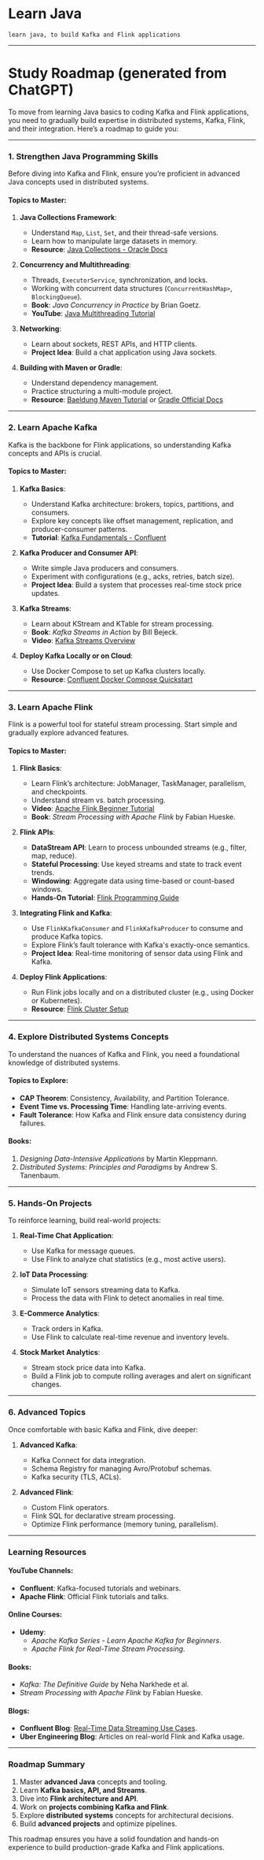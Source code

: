 # Learn Java
    learn java, to build Kafka and Flink applications
---
# Study Roadmap (generated from ChatGPT)
To move from learning Java basics to coding Kafka and Flink applications, you need to gradually build expertise in distributed systems, Kafka, Flink, and their integration. Here’s a roadmap to guide you:

---

### **1. Strengthen Java Programming Skills**
Before diving into Kafka and Flink, ensure you’re proficient in advanced Java concepts used in distributed systems.

#### **Topics to Master**:
1. **Java Collections Framework**:
   - Understand `Map`, `List`, `Set`, and their thread-safe versions.
   - Learn how to manipulate large datasets in memory.
   - **Resource**: [Java Collections - Oracle Docs](https://docs.oracle.com/javase/8/docs/technotes/guides/collections/index.html)

2. **Concurrency and Multithreading**:
   - Threads, `ExecutorService`, synchronization, and locks.
   - Working with concurrent data structures (`ConcurrentHashMap>`, `BlockingQueue`).
   - **Book**: *Java Concurrency in Practice* by Brian Goetz.
   - **YouTube**: [Java Multithreading Tutorial](https://www.youtube.com/watch?v=Yg6-X1uSbiI)

3. **Networking**:
   - Learn about sockets, REST APIs, and HTTP clients.
   - **Project Idea**: Build a chat application using Java sockets.

4. **Building with Maven or Gradle**:
   - Understand dependency management.
   - Practice structuring a multi-module project.
   - **Resource**: [Baeldung Maven Tutorial](https://www.baeldung.com/maven) or [Gradle Official Docs](https://docs.gradle.org/current/userguide/)

---

### **2. Learn Apache Kafka**
Kafka is the backbone for Flink applications, so understanding Kafka concepts and APIs is crucial.

#### **Topics to Master**:
1. **Kafka Basics**:
   - Understand Kafka architecture: brokers, topics, partitions, and consumers.
   - Explore key concepts like offset management, replication, and producer-consumer patterns.
   - **Tutorial**: [Kafka Fundamentals - Confluent](https://developer.confluent.io/learn-kafka/)

2. **Kafka Producer and Consumer API**:
   - Write simple Java producers and consumers.
   - Experiment with configurations (e.g., acks, retries, batch size).
   - **Project Idea**: Build a system that processes real-time stock price updates.

3. **Kafka Streams**:
   - Learn about KStream and KTable for stream processing.
   - **Book**: *Kafka Streams in Action* by Bill Bejeck.
   - **Video**: [Kafka Streams Overview](https://www.youtube.com/watch?v=kPKH4UNcd2o)

4. **Deploy Kafka Locally or on Cloud**:
   - Use Docker Compose to set up Kafka clusters locally.
   - **Resource**: [Confluent Docker Compose Quickstart](https://docs.confluent.io/platform/current/quickstart/ce-docker-quickstart.html)

---

### **3. Learn Apache Flink**
Flink is a powerful tool for stateful stream processing. Start simple and gradually explore advanced features.

#### **Topics to Master**:
1. **Flink Basics**:
   - Learn Flink’s architecture: JobManager, TaskManager, parallelism, and checkpoints.
   - Understand stream vs. batch processing.
   - **Video**: [Apache Flink Beginner Tutorial](https://www.youtube.com/watch?v=vDYOzSlOUQo)
   - **Book**: *Stream Processing with Apache Flink* by Fabian Hueske.

2. **Flink APIs**:
   - **DataStream API**: Learn to process unbounded streams (e.g., filter, map, reduce).
   - **Stateful Processing**: Use keyed streams and state to track event trends.
   - **Windowing**: Aggregate data using time-based or count-based windows.
   - **Hands-On Tutorial**: [Flink Programming Guide](https://nightlies.apache.org/flink/flink-docs-release-1.20/docs/dev/datastream/overview/)

3. **Integrating Flink and Kafka**:
   - Use `FlinkKafkaConsumer` and `FlinkKafkaProducer` to consume and produce Kafka topics.
   - Explore Flink’s fault tolerance with Kafka's exactly-once semantics.
   - **Project Idea**: Real-time monitoring of sensor data using Flink and Kafka.

4. **Deploy Flink Applications**:
   - Run Flink jobs locally and on a distributed cluster (e.g., using Docker or Kubernetes).
   - **Resource**: [Flink Cluster Setup](https://nightlies.apache.org/flink/flink-docs-release-1.20/docs/ops/deployment/)

---

### **4. Explore Distributed Systems Concepts**
To understand the nuances of Kafka and Flink, you need a foundational knowledge of distributed systems.

#### **Topics to Explore**:
- **CAP Theorem**: Consistency, Availability, and Partition Tolerance.
- **Event Time vs. Processing Time**: Handling late-arriving events.
- **Fault Tolerance**: How Kafka and Flink ensure data consistency during failures.

#### **Books**:
1. *Designing Data-Intensive Applications* by Martin Kleppmann.
2. *Distributed Systems: Principles and Paradigms* by Andrew S. Tanenbaum.

---

### **5. Hands-On Projects**
To reinforce learning, build real-world projects:

1. **Real-Time Chat Application**:
   - Use Kafka for message queues.
   - Use Flink to analyze chat statistics (e.g., most active users).

2. **IoT Data Processing**:
   - Simulate IoT sensors streaming data to Kafka.
   - Process the data with Flink to detect anomalies in real time.

3. **E-Commerce Analytics**:
   - Track orders in Kafka.
   - Use Flink to calculate real-time revenue and inventory levels.

4. **Stock Market Analytics**:
   - Stream stock price data into Kafka.
   - Build a Flink job to compute rolling averages and alert on significant changes.

---

### **6. Advanced Topics**
Once comfortable with basic Kafka and Flink, dive deeper:

1. **Advanced Kafka**:
   - Kafka Connect for data integration.
   - Schema Registry for managing Avro/Protobuf schemas.
   - Kafka security (TLS, ACLs).

2. **Advanced Flink**:
   - Custom Flink operators.
   - Flink SQL for declarative stream processing.
   - Optimize Flink performance (memory tuning, parallelism).

---

### **Learning Resources**

#### **YouTube Channels**:
- **Confluent**: Kafka-focused tutorials and webinars.
- **Apache Flink**: Official Flink tutorials and talks.

#### **Online Courses**:
- **Udemy**:
  - *Apache Kafka Series - Learn Apache Kafka for Beginners*.
  - *Apache Flink for Real-Time Stream Processing*.

#### **Books**:
- *Kafka: The Definitive Guide* by Neha Narkhede et al.
- *Stream Processing with Apache Flink* by Fabian Hueske.

#### **Blogs**:
- **Confluent Blog**: [Real-Time Data Streaming Use Cases](https://www.confluent.io/blog/).
- **Uber Engineering Blog**: Articles on real-world Flink and Kafka usage.

---

### **Roadmap Summary**
1. Master **advanced Java** concepts and tooling.
2. Learn **Kafka basics, API, and Streams**.
3. Dive into **Flink architecture and API**.
4. Work on **projects combining Kafka and Flink**.
5. Explore **distributed systems** concepts for architectural decisions.
6. Build **advanced projects** and optimize pipelines.  

This roadmap ensures you have a solid foundation and hands-on experience to build production-grade Kafka and Flink applications.